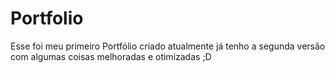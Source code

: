 # Portfolio

Esse foi meu primeiro Portfólio criado atualmente já tenho a segunda versão com algumas coisas melhoradas e otimizadas ;D
